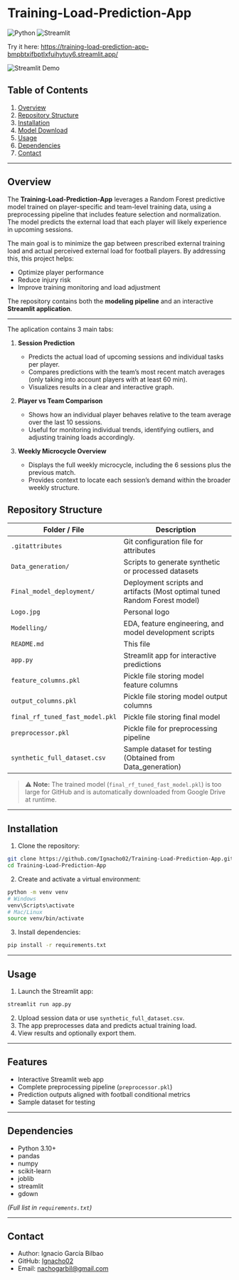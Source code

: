 # Training-Load-Prediction-App

 ![Python](https://img.shields.io/badge/python-3.10-blue?logo=python)
 ![Streamlit](https://img.shields.io/badge/streamlit-1.28-orange?logo=streamlit)

 Try it here: https://training-load-prediction-app-bmpbtxifbptlxfuihytuy6.streamlit.app/

![Streamlit Demo](Streamlit%20-%20Google%20Chrome%202025-09-30%2018-23-34%20%281%29.gif)


 ## Table of Contents

 1. [Overview](#overview)
 2. [Repository Structure](#repository-structure)
 3. [Installation](#installation)
 4. [Model Download](#model-download)
 5. [Usage](#usage)
 6. [Dependencies](#dependencies)
 7. [Contact](#contact)

 ---

 ## Overview

The **Training-Load-Prediction-App** leverages a Random Forest predictive model trained on player-specific and team-level training data, using a preprocessing pipeline that includes feature selection and normalization. The model predicts the external load that each player will likely experience in upcoming sessions. 

The main goal is to minimize the gap between prescribed external training load and actual perceived external load for football players. By addressing this, this project helps:

 - Optimize player performance  
 - Reduce injury risk  
 - Improve training monitoring and load adjustment

 The repository contains both the **modeling pipeline** and an interactive **Streamlit application**.

 ---
 The aplication contains 3 main tabs:
 
 1. **Session Prediction**  
    - Predicts the actual load of upcoming sessions and individual tasks per player.  
    - Compares predictions with the team’s most recent match averages (only taking into account players with at least 60 min).  
    - Visualizes results in a clear and interactive graph.

 2. **Player vs Team Comparison**  
    - Shows how an individual player behaves relative to the team average over the last 10 sessions.  
    - Useful for monitoring individual trends, identifying outliers, and adjusting training loads accordingly.

 3. **Weekly Microcycle Overview**  
    - Displays the full weekly microcycle, including the 6 sessions plus the previous match.  
    - Provides context to locate each session’s demand within the broader weekly structure.  
 
 ## Repository Structure

 | Folder / File | Description |
 |---------------|-------------|
 | `.gitattributes` | Git configuration file for attributes |
 | `Data_generation/` | Scripts to generate synthetic or processed datasets |
 | `Final_model_deployment/` | Deployment scripts and artifacts (Most optimal tuned Random Forest model)|
 | `Logo.jpg` | Personal logo |
 | `Modelling/` | EDA, feature engineering, and model development scripts |
 | `README.md` | This file |
 | `app.py` | Streamlit app for interactive predictions |
 | `feature_columns.pkl` | Pickle file storing model feature columns |
 | `output_columns.pkl` | Pickle file storing model output columns |
 | `final_rf_tuned_fast_model.pkl` | Pickle file storing final model|
 | `preprocessor.pkl` | Pickle file for preprocessing pipeline |
 | `synthetic_full_dataset.csv` | Sample dataset for testing (Obtained from Data_generation) |

 > ⚠️ **Note:** The trained model (`final_rf_tuned_fast_model.pkl`) is too large for GitHub and is automatically downloaded from Google Drive at runtime.

 ---

 ## Installation

 1. Clone the repository:

 ```bash
 git clone https://github.com/Ignacho02/Training-Load-Prediction-App.git
 cd Training-Load-Prediction-App
 ```

 2. Create and activate a virtual environment:

 ```bash
 python -m venv venv
 # Windows
 venv\Scripts\activate
 # Mac/Linux
 source venv/bin/activate
 ```

 3. Install dependencies:

 ```bash
 pip install -r requirements.txt
 ```

 ---

 ## Usage

 1. Launch the Streamlit app:

 ```bash
 streamlit run app.py
 ```

 2. Upload session data or use `synthetic_full_dataset.csv`.  
 3. The app preprocesses data and predicts actual training load.  
 4. View results and optionally export them.

 ---

 ## Features

 - Interactive Streamlit web app    
 - Complete preprocessing pipeline (`preprocessor.pkl`)  
 - Prediction outputs aligned with football conditional metrics  
 - Sample dataset for testing

 ---

 ## Dependencies

 - Python 3.10+  
 - pandas  
 - numpy  
 - scikit-learn  
 - joblib  
 - streamlit  
 - gdown

 *(Full list in `requirements.txt`)*

 ---

 ## Contact

 - Author: Ignacio García Bilbao 
 - GitHub: [Ignacho02](https://github.com/Ignacho02)  
 - Email: [nachogarbil@gmail.com](mailto:nachogarbil@gmail.com)
